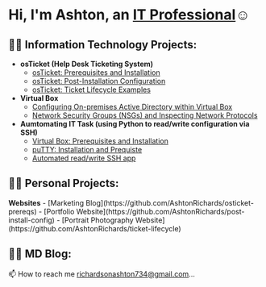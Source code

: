 <h1>Hi, I'm Ashton, an <a href="https://www.linkedin.com/in/ashton-najee-mckeith-richardson-65782b22a/">IT Professional</a>☺</h1>

<h2>👨‍💻 Information Technology Projects:</h2>

- <b>osTicket (Help Desk Ticketing System)</b>
  - [osTicket: Prerequisites and Installation](https://github.com/AshtonRichards/osticket-prereqs)
  - [osTicket: Post-Installation Configuration](https://github.com/AshtonRichards/post-install-config)
  - [osTicket: Ticket Lifecycle Examples](https://github.com/AshtonRichards/ticket-lifecycle)
- <b>Virtual Box</b>
  - [Configuring On-premises Active Directory within Virtual Box](https://github.com/AshtonRichards/config-ad)
  - [Network Security Groups (NSGs) and Inspecting Network Protocols](https://github.com/AshtonRichards/config-ad)
- <b>Aumtomating IT Task (using Python to read/write configuration via SSH)</b>
  - [Virtual Box: Prerequisites and Installation](https://github.com/joshmadakorcc/configure-ad)
  - [puTTY: Installation and Prequiste](https://github.com/joshmadakorcc/azure-network-protocols)
  - [Automated read/write SSH app](https://github.com/joshmadakorcc/azure-network-protocols)  

<h2>👨‍💻 Personal Projects:</h2>
<b>Websites</b>
  - [Marketing Blog](https://github.com/AshtonRichards/osticket-prereqs)
  - [Portfolio Website](https://github.com/AshtonRichards/post-install-config)
  - [Portrait Photography Website](https://github.com/AshtonRichards/ticket-lifecycle)
  

<h2>👨‍💻 MD Blog:</h2>

📫 How to reach me richardsonashton734@gmail.com...

<!---
AshtonRichards/AshtonRichards is a ✨ special ✨ repository because its `README.md` (this file) appears on your GitHub profile.
You can click the Preview link to take a look at your changes.
--->
